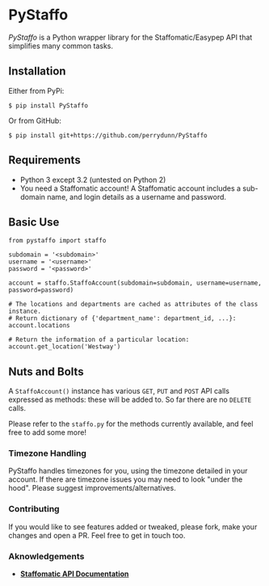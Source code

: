 # PyStaffo
*PyStaffo* is a Python wrapper library for the Staffomatic/Easypep API that simplifies many common tasks.

## Installation
Either from PyPi:

```
$ pip install PyStaffo
```

Or from GitHub:

```
$ pip install git+https://github.com/perrydunn/PyStaffo
```

## Requirements
* Python 3 except 3.2 (untested on Python 2)
* You need a Staffomatic account! A Staffomatic account includes a sub-domain name, and login details as a username and password.

## Basic Use
```
from pystaffo import staffo

subdomain = '<subdomain>'
username = '<username>'
password = '<password>'

account = staffo.StaffoAccount(subdomain=subdomain, username=username, password=password)

# The locations and departments are cached as attributes of the class instance.
# Return dictionary of {'department_name': department_id, ...}:
account.locations

# Return the information of a particular location:
account.get_location('Westway')
```

## Nuts and Bolts
A ```StaffoAccount()``` instance has various ```GET```, ```PUT``` and ```POST``` API calls expressed as methods: these will be added to. So far there are no ```DELETE``` calls.

Please refer to the ```staffo.py``` for the methods currently available, and feel free to add some more!

### Timezone Handling
PyStaffo handles timezones for you, using the timezone detailed in your account. If there are timezone issues you may need to look "under the hood". Please suggest improvements/alternatives.

### Contributing
If you would like to see features added or tweaked, please fork, make your changes and open a PR. Feel free to get in touch too.

### Aknowledgements
- [**Staffomatic API Documentation**](https://github.com/staffomatic/staffomatic-api-documentation)


